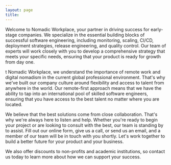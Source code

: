 ```yaml
---
layout: page
title: 
---
```


Welcome to Nomadic Workplace, your partner in driving success for early-stage companies.
We specialize in the essential building blocks of successful software engineering, including monitoring, scaling, CI/CD, deployment strategies, release engineering, and quality control.
Our team of experts will work closely with you to develop a comprehensive strategy that meets your specific needs, ensuring that your product is ready for growth from day one.

t Nomadic Workplace, we understand the importance of remote work and digital nomadism in the current global professional environment.
That's why we've built our company culture around flexibility and access to talent from anywhere in the world.
Our remote-first approach means that we have the ability to tap into an international pool of skilled software engineers, ensuring that you have access to the best talent no matter where you are located.

We believe that the best solutions come from close collaboration. That's why we're always here to listen and help.
Whether you're ready to begin your project or are looking to consult with the best, our team is standing by to assist.
Fill out our online form, give us a call, or send us an email, and a member of our team will be in touch with you shortly.
Let's work together to build a better future for your product and your business.

We also offer discounts to non-profits and academic institutions, so contact us today to learn more about how we can support your success.